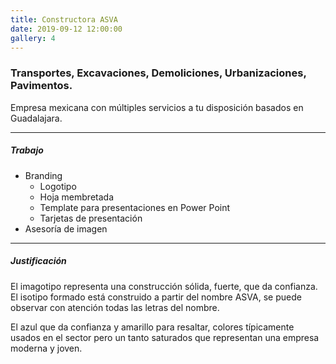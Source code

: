 ```yaml
---
title: Constructora ASVA
date: 2019-09-12 12:00:00
gallery: 4
---
```

### Transportes, Excavaciones, Demoliciones, Urbanizaciones, Pavimentos.
<p class="lead">
	Empresa mexicana con múltiples servicios a tu disposición basados en Guadalajara.
</p>

---

##### Trabajo

- Branding
	- Logotipo
	- Hoja membretada
	- Template para presentaciones en Power Point
	- Tarjetas de presentación
- Asesoría de imagen

---

##### Justificación

El imagotipo representa una construcción sólida, fuerte, que da confianza. El isotipo formado está construido a partir del nombre ASVA, se puede observar con atención todas las letras del nombre.

El azul que da confianza y amarillo para resaltar, colores típicamente usados en el sector pero un tanto saturados que representan una empresa moderna y joven.